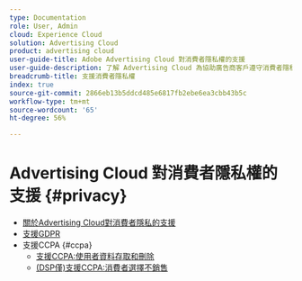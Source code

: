 ```yaml
---
type: Documentation
role: User, Admin
cloud: Experience Cloud
solution: Advertising Cloud
product: advertising cloud
user-guide-title: Adobe Advertising Cloud 對消費者隱私權的支援
user-guide-description: 了解 Advertising Cloud 為協助廣告商客戶遵守消費者隱私權法所提供的安全性和隱私權控制。
breadcrumb-title: 支援消費者隱私權
index: true
source-git-commit: 2866eb13b5ddcd485e6817fb2ebe6ea3cbb43b5c
workflow-type: tm+mt
source-wordcount: '65'
ht-degree: 56%

---
```



# Advertising Cloud 對消費者隱私權的支援 {#privacy}

+ [關於Advertising Cloud對消費者隱私的支援](/help/privacy/home.md)
+ [支援GDPR](/help/privacy/ad-cloud-gdpr.md)
+ 支援CCPA {#ccpa}
   + [支援CCPA:使用者資料存取和刪除](/help/privacy/ad-cloud-ccpa-access-delete.md)
   + [(DSP僅)支援CCPA:消費者選擇不銷售](/help/privacy/ad-cloud-ccpa-opt-out-of-sale.md)
